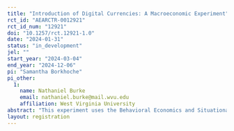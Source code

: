 ```yaml
---
title: "Introduction of Digital Currencies: A Macroeconomic Experiment"
rct_id: "AEARCTR-0012921"
rct_id_num: "12921"
doi: "10.1257/rct.12921-1.0"
date: "2024-01-31"
status: "in_development"
jel: ""
start_year: "2024-03-04"
end_year: "2024-12-06"
pi: "Samantha Borkhoche"
pi_other:
  1:
    name: Nathaniel Burke
    email: nathaniel.burke@mail.wvu.edu
    affiliation: West Virginia University
abstract: "This experiment uses the Behavioral Economics and Situational Testing (BEAST) Lab at West Virginia University (WVU) and a pool of undergraduate students to test the existence of private currencies, like Bitcoin, and central bank digital currencies (CBDC), on consumer behavior in an economy. The aim of the experiment is to provide incentives to the consumer to use one of the three currencies to purchase the Good to test their currency portfolio throughout the game. First, the private currency competes with a typical fiat currency, and then the private currency competes with a CBDC. The implication for this experiment is to suggest whether a CBDC could drive out the use of private currency or if preconceived notions of government provide a disincentive to consumers to hold CBDC and allow for a preference for private currency. We hypothesize that incentives can be used to draw consumers toward using CBDC over private currency. "
layout: registration
---
```


